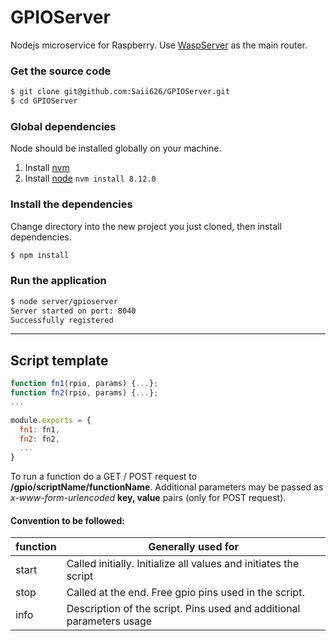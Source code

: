 # GPIOServer
Nodejs microservice for Raspberry. Use [WaspServer](https://github.com/Saii626/WaspServer) as the main router.

### Get the source code
```bash
$ git clone git@github.com:Saii626/GPIOServer.git
$ cd GPIOServer
```

### Global dependencies
Node should be installed globally on your machine.

1.  Install [nvm](https://github.com/creationix/nvm)
2.  Install [node](https://nodejs.org/en/download/) `nvm install 8.12.0`

### Install the dependencies
Change directory into the new project you just cloned, then install dependencies.

```bash
$ npm install
```

### Run the application
```bash
$ node server/gpioserver
Server started on port: 8040
Successfully registered
```
___
## Script template
```javascript
function fn1(rpio, params) {...};
function fn2(rpio, params) {...};
...

module.exports = {
  fn1: fn1,
  fn2: fn2,
  ...
}
```
To run a function do a GET / POST request to **/gpio/scriptName/functionName**. Additional
parameters may be passed as _x-www-form-urlencoded_ **key, value** pairs (only for POST request).

#### Convention to be followed:
function | Generally used for
:--- |---
start | Called initially. Initialize all values and initiates the script
stop | Called at the end. Free gpio pins used in the script.
info | Description of the script. Pins used and additional parameters usage
